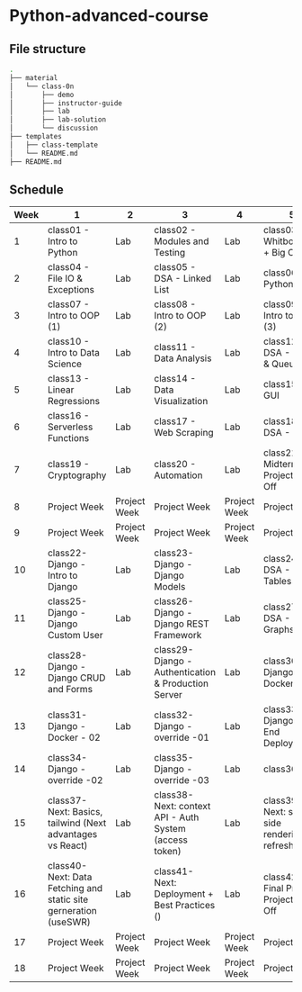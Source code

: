 # Python-advanced-course

## File structure

```bash
.
├── material
│   └── class-0n
│       ├── demo
│       ├── instructor-guide
│       ├── lab
│       ├── lab-solution
│       └── discussion
├── templates
│   ├── class-template
│   └── README.md
├── README.md
```

## Schedule

| Week | 1                                  | 2             | 3                                 | 4             | 5                                                 |
| ---- | ---------------------------------- | ------------- | --------------------------------- | ------------- | ------------------------------------------------- |
| 1    | class01 - Intro to Python                        | Lab           | class02 - Modules and Testing                        | Lab           | class03 - Whitboarding + Big O                                       |
| 2    | class04 -  File IO & Exceptions                    | Lab           | class05 - DSA - Linked List  | Lab           | class06 - Pythonisms                          |
| 3    | class07 - Intro to OOP (1)             | Lab           | class08 - Intro to OOP (2) | Lab           | class09 - Intro to OOP (3)                                  |
| 4    | class10 - Intro to Data Science                    | Lab           | class11 -  Data Analysis   | Lab           | class12 - DSA - Stack & Queues                           |
| 5    | class13 - Linear Regressions       | Lab           | class14 - Data Visualization  | Lab           | class15- GUI                                              |
| 6    | class16 - Serverless Functions         | Lab           | class17 - Web Scraping             | Lab           | class18 - DSA - Trees |
| 7    | class19 - Cryptography                                | Lab           | class20 - Automation               | Lab           | class21 - Midterm Project Kick Off                                  |
| 8    | Project Week                      | Project Week | Project Week                     | Project Week | Project Week                                     |
| 9    | Project Week                      | Project Week | Project Week                     | Project Week | Project Week                                     |
| 10   | class22- Django - Intro to Django                     | Lab           | class23- Django - Django Models                 | Lab           | class24- DSA - Hash Tables                                         |
| 11   | class25- Django - Django Custom User                   | Lab           | class26- Django - Django REST Framework    | Lab           | class27- DSA - Graphs                           |
| 12   | class28- Django - Django CRUD and Forms    | Lab           | class29- Django - Authentication & Production Server      | Lab           | class30- Django - Docker - 01                                             |
| 13   | class31- Django - Docker - 02 | Lab           | class32- Django - override -01              | Lab           | class33- Django Back End Deployment                           |
| 14   | class34- Django - override -02                       | Lab           | class35-Django - override -03           | Lab           | class36-                               |
| 15   | class37- Next:  Basics, tailwind (Next advantages vs React)        | Lab           | class38- Next: context API - Auth System (access token)  | Lab           | class39- Next: server side rendering - refresh token                         |
| 16   | class40- Next: Data Fetching and static site gerneration (useSWR)                       | Lab           | class41- Next: Deployment + Best Practices ()                      | Lab           | class42- Final Project Project Kick Off
| 17   | Project Week                      | Project Week | Project Week                     | Project Week | Project Week                                     |
| 18   | Project Week                      | Project Week | Project Week                     | Project Week | Project Week                                     |                                    |
